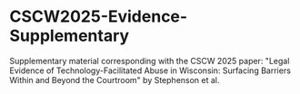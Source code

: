 # CSCW2025-Evidence-Supplementary
Supplementary material corresponding with the CSCW 2025 paper: "Legal Evidence of Technology-Facilitated Abuse in Wisconsin: Surfacing Barriers Within and Beyond the Courtroom" by Stephenson et al.
